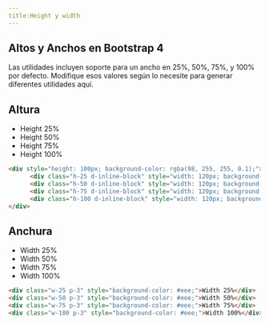 ```yaml
---
title:Height y width  
---
```

## Altos y Anchos en Bootstrap 4

Las utilidades incluyen soporte para un ancho en 25%, 50%, 75%, y 100% por defecto. Modifique esos valores según lo necesite para generar diferentes utilidades aquí.

## Altura
- Height 25%
- Height 50%
- Height 75%
- Height 100%
```html
<div style="height: 100px; background-color: rgba(98, 255, 255, 0.1);">
      <div class="h-25 d-inline-block" style="width: 120px; background-color: rgba(0,0,255,.1)">Height 25%</div>
      <div class="h-50 d-inline-block" style="width: 120px; background-color: rgba(0,0,255,.1)">Height 50%</div>
      <div class="h-75 d-inline-block" style="width: 120px; background-color: rgba(0,0,255,.1)">Height 75%</div>
      <div class="h-100 d-inline-block" style="width: 120px; background-color: rgba(0,0,255,.1)">Height 100%</div>
</div>
```
<altos></altos>
## Anchura
- Width 25%
- Width 50%
- Width 75%
- Width 100%  
```html
<div class="w-25 p-3" style="background-color: #eee;">Width 25%</div>
<div class="w-50 p-3" style="background-color: #eee;">Width 50%</div>
<div class="w-75 p-3" style="background-color: #eee;">Width 75%</div>
<div class="w-100 p-3" style="background-color: #eee;">Width 100%</div>
```
<anchos></anchos>
<br>